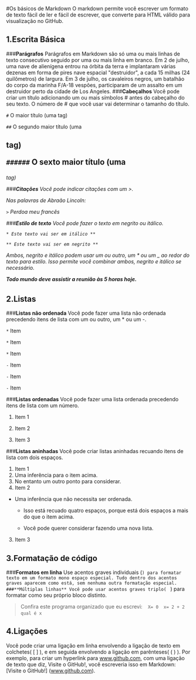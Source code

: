 #Os básicos de Markdown
O markdown permite você escrever um formato de texto fácil de ler e fácil de escrever, que converte para HTML válido para visualização no GitHub.

## 1.Escrita Básica

###**Parágrafos**
Parágrafos em Markdown são só uma ou mais linhas de texto consecutivo seguido por uma ou mais linha em branco.
Em 2 de julho, uma nave de alienígena entrou na órbita da terra e implantaram várias dezenas em forma de pires nave espacial "destruidor", a cada 15 milhas (24 quilômetros) de largura.
Em 3 de julho, os cavaleiros negros, um batalhão do corpo da marinha F/A-18 vespões, participaram de um assalto em um destruidor perto da cidade de Los Angeles.
###**Cabeçalhos**
Você pode criar um título adicionando um ou mais símbolos # antes do cabeçalho do seu texto. O número de # que você usar vai determinar o tamanho do título.

<code>#</code> O maior título (uma <hl> tag)

<code>##</code> O segundo maior título (uma <h2> tag)

<code>######</code> O sexto maior título (uma <h6> tag)

###**Citações**
Você pode indicar citações com um >.

Nas palavras de Abraão Lincoln:

<code>></code> Perdoa meu francês

###**Estilo de texto**
Você pode fazer o texto em negrito ou itálico.

<code>* Este texto vai ser em itálico **</code>

<code>** Este texto vai ser em negrito **</code>

Ambos, negrito e itálico podem usar um ou outro, um * ou um _ ao redor do texto para estilo. Isso permite você combinar ambos, negrito e itálico se necessário.

**Todo mundo _deve_ assistir a reunião às 5 horas hoje.**

## 2.Listas

###**Listas não ordenada**
Você pode fazer uma lista não ordenada precedendo itens de lista com um ou outro, um * ou um -.

<code>*</code> Item

<code>*</code> Item

<code>*</code> Item

<code>-</code> Item

<code>-</code> Item

<code>-</code> Item

###**Listas ordenadas**
Você pode fazer uma lista ordenada precedendo itens de lista com um número.

1. Item 1

2. Item 2
 
3. Item 3

###**Listas aninhadas**
Você pode criar listas aninhadas recuando itens de lista com dois espaços.

1. Item 1
  1. Uma inferência para o item acima.
  2. No entanto um outro ponto para considerar.
2. Item 2

  * Uma inferência que não necessita ser ordenada.
 
     * Isso está recuado quatro espaços, porque está dois espaços a mais do que o item acima.
    
     * Você pode querer considerar fazendo uma nova lista.
    
3. Item 3

## 3.Formatação de código

###**Formatos em linha**
Use acentos graves individuais (`) para formatar texto em um formato mono espaço especial. Tudo dentro dos acentos graves aparecem como está, sem nenhuma outra formatação especial.
###**Múltiplas linhas**
Você pode usar acentos graves triplo(` ` `) para formatar como seu próprio bloco distinto.
>Confira este programa organizado que eu escrevi:
` ` `
X= 0 
x= 2 + 2
qual é x
` ` `

## 4.Ligações

Você pode criar uma ligação em linha envolvendo a ligação de texto em colchetes( [ ] ), e em seguida envolvendo a ligação em parênteses( ( ) ).
Por exemplo, para criar um hyperlink para www.github.com, com uma ligação de texto que diz, Visite o GitHub!, você escreveria isso em Markdown: [Visite o GitHub!] (www.github.com).

